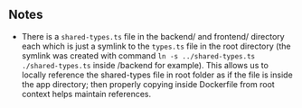 ## Notes

- There is a `shared-types.ts` file in the backend/ and frontend/ directory each which is just a symlink to the `types.ts` file in the root directory (the symlink was created with command `ln -s ../shared-types.ts ./shared-types.ts` inside /backend for example). This allows us to locally reference the shared-types file in root folder as if the file is inside the app directory; then properly copying inside Dockerfile from root context helps maintain references.
